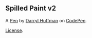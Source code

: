 Spilled Paint v2
----------------


A [Pen](https://codepen.io/darrylhuffman/pen/RKMKQy) by [Darryl Huffman](https://codepen.io/darrylhuffman) on [CodePen](https://codepen.io).

[License](https://codepen.io/darrylhuffman/pen/RKMKQy/license).